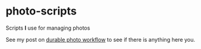 # photo-scripts

Scripts **I** use for managing photos

See my post on [durable photo workflow](https://www.technovelty.org/junkcode/durable-photo-workflow.html) to see if there is anything here you.
